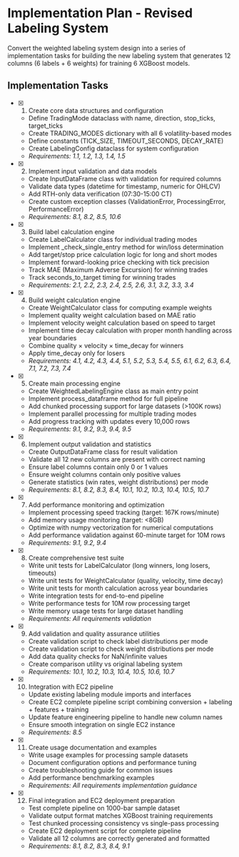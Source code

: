 # Implementation Plan - Revised Labeling System

Convert the weighted labeling system design into a series of implementation tasks for building the new labeling system that generates 12 columns (6 labels + 6 weights) for training 6 XGBoost models.

## Implementation Tasks

- [x] 1. Create core data structures and configuration




  - Define TradingMode dataclass with name, direction, stop_ticks, target_ticks
  - Create TRADING_MODES dictionary with all 6 volatility-based modes
  - Define constants (TICK_SIZE, TIMEOUT_SECONDS, DECAY_RATE)
  - Create LabelingConfig dataclass for system configuration
  - _Requirements: 1.1, 1.2, 1.3, 1.4, 1.5_

- [x] 2. Implement input validation and data models




  - Create InputDataFrame class with validation for required columns
  - Validate data types (datetime for timestamp, numeric for OHLCV)
  - Add RTH-only data verification (07:30-15:00 CT)
  - Create custom exception classes (ValidationError, ProcessingError, PerformanceError)
  - _Requirements: 8.1, 8.2, 8.5, 10.6_

- [x] 3. Build label calculation engine





  - Create LabelCalculator class for individual trading modes
  - Implement _check_single_entry method for win/loss determination
  - Add target/stop price calculation logic for long and short modes
  - Implement forward-looking price checking with tick precision
  - Track MAE (Maximum Adverse Excursion) for winning trades
  - Track seconds_to_target timing for winning trades
  - _Requirements: 2.1, 2.2, 2.3, 2.4, 2.5, 2.6, 3.1, 3.2, 3.3, 3.4_

- [x] 4. Build weight calculation engine





  - Create WeightCalculator class for computing example weights
  - Implement quality weight calculation based on MAE ratio
  - Implement velocity weight calculation based on speed to target
  - Implement time decay calculation with proper month handling across year boundaries
  - Combine quality × velocity × time_decay for winners
  - Apply time_decay only for losers
  - _Requirements: 4.1, 4.2, 4.3, 4.4, 5.1, 5.2, 5.3, 5.4, 5.5, 6.1, 6.2, 6.3, 6.4, 7.1, 7.2, 7.3, 7.4_

- [x] 5. Create main processing engine


  - Create WeightedLabelingEngine class as main entry point
  - Implement process_dataframe method for full pipeline
  - Add chunked processing support for large datasets (>100K rows)
  - Implement parallel processing for multiple trading modes
  - Add progress tracking with updates every 10,000 rows
  - _Requirements: 9.1, 9.2, 9.3, 9.4, 9.5_

- [x] 6. Implement output validation and statistics



  - Create OutputDataFrame class for result validation
  - Validate all 12 new columns are present with correct naming
  - Ensure label columns contain only 0 or 1 values
  - Ensure weight columns contain only positive values
  - Generate statistics (win rates, weight distributions) per mode
  - _Requirements: 8.1, 8.2, 8.3, 8.4, 10.1, 10.2, 10.3, 10.4, 10.5, 10.7_

- [x] 7. Add performance monitoring and optimization





  - Implement processing speed tracking (target: 167K rows/minute)
  - Add memory usage monitoring (target: <8GB)
  - Optimize with numpy vectorization for numerical computations
  - Add performance validation against 60-minute target for 10M rows
  - _Requirements: 9.1, 9.2, 9.4_

- [x] 8. Create comprehensive test suite








  - Write unit tests for LabelCalculator (long winners, long losers, timeouts)
  - Write unit tests for WeightCalculator (quality, velocity, time decay)
  - Write unit tests for month calculation across year boundaries
  - Write integration tests for end-to-end pipeline
  - Write performance tests for 10M row processing target
  - Write memory usage tests for large dataset handling
  - _Requirements: All requirements validation_

- [x] 9. Add validation and quality assurance utilities









  - Create validation script to check label distributions per mode
  - Create validation script to check weight distributions per mode
  - Add data quality checks for NaN/infinite values
  - Create comparison utility vs original labeling system
  - _Requirements: 10.1, 10.2, 10.3, 10.4, 10.5, 10.6, 10.7_

- [x] 10. Integration with EC2 pipeline









  - Update existing labeling module imports and interfaces
  - Create EC2 complete pipeline script combining conversion + labeling + features + training
  - Update feature engineering pipeline to handle new column names
  - Ensure smooth integration on single EC2 instance
  - _Requirements: 8.5_

- [x] 11. Create usage documentation and examples






  - Write usage examples for processing sample datasets
  - Document configuration options and performance tuning
  - Create troubleshooting guide for common issues
  - Add performance benchmarking examples
  - _Requirements: All requirements implementation guidance_

- [x] 12. Final integration and EC2 deployment preparation




  - Test complete pipeline on 1000-bar sample dataset
  - Validate output format matches XGBoost training requirements
  - Test chunked processing consistency vs single-pass processing
  - Create EC2 deployment script for complete pipeline
  - Validate all 12 columns are correctly generated and formatted
  - _Requirements: 8.1, 8.2, 8.3, 8.4, 9.1_